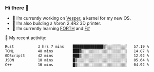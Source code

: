 ### Hi there 👋

<!--
**berkus/berkus** is a ✨ _special_ ✨ repository because its `README.md` (this file) appears on your GitHub profile.

Here are some ideas to get you started:

- 🔭 I’m currently working on ...
- 🌱 I’m currently learning ...
- 👯 I’m looking to collaborate on ...
- 🤔 I’m looking for help with ...
- 💬 Ask me about ...
- 📫 How to reach me: ...
- 😄 Pronouns: ...
- ⚡ Fun fact: ...
-->

- 🔭 I’m currently working on [Vesper](https://github.com/metta-systems/vesper), a kernel for my new OS.
- 🔭 I’m also building a Voron 2.4R2 3D printer.
- 🌱 I’m currently learning [FORTH](http://forth.com/starting-forth/) and [F#](https://fsharpforfunandprofit.com/)

💼 My recent activity:

<!--START_SECTION:waka-->

```txt
Rust           3 hrs 7 mins    ██████████████▒░░░░░░░░░░   57.19 %
TOML           48 mins         ███▓░░░░░░░░░░░░░░░░░░░░░   14.87 %
GDScript3      42 mins         ███▒░░░░░░░░░░░░░░░░░░░░░   12.92 %
JSON           18 mins         █▒░░░░░░░░░░░░░░░░░░░░░░░   05.64 %
C++            16 mins         █▒░░░░░░░░░░░░░░░░░░░░░░░   04.92 %
```

<!--END_SECTION:waka-->
